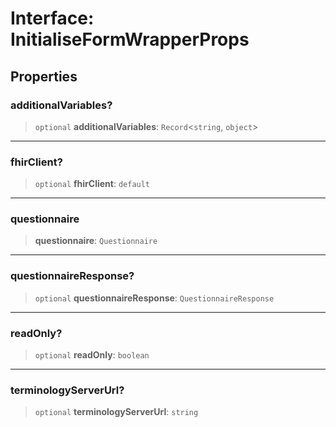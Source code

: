 # Interface: InitialiseFormWrapperProps

## Properties

### additionalVariables?

> `optional` **additionalVariables**: `Record`\<`string`, `object`\>

***

### fhirClient?

> `optional` **fhirClient**: `default`

***

### questionnaire

> **questionnaire**: `Questionnaire`

***

### questionnaireResponse?

> `optional` **questionnaireResponse**: `QuestionnaireResponse`

***

### readOnly?

> `optional` **readOnly**: `boolean`

***

### terminologyServerUrl?

> `optional` **terminologyServerUrl**: `string`
